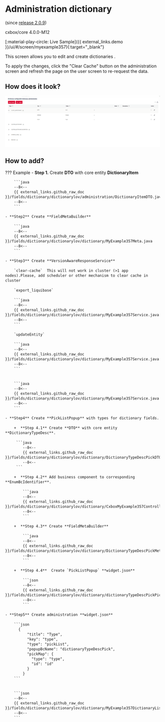 # Administration dictionary
(since [release 2.0.9](https://doc.cxbox.org/new/version209/"))

cxbox/core 4.0.0-M12 

[:material-play-circle: Live Sample]({{ external_links.demo }}/ui/#/screen/myexample357){:target="_blank"}

This screen allows you to edit and create dictionaries .

To apply the changes, click the "Clear Cache" button  on the administration screen and refresh the page on the user screen to re-request the data.

## How does it look?
![admin_dict.gif](admin_dict.gif) 

## How to add?
??? Example
    - **Step 1.** Create **DTO** with core entity **DictionaryItem**
 
        ```java
        --8<--
        {{ external_links.github_raw_doc }}/fields/dictionary/dictionarylov/administration/DictionaryItemDTO.java
        --8<--
        ```

    - **Step2** Create **FieldMetaBuilder**
    
        ```java
        --8<--
        {{ external_links.github_raw_doc }}/fields/dictionary/dictionarylov/dictionary/MyExample357Meta.java
        --8<--
        ```

    - **Step3** Create **VersionAwareResponseService**

        `clear-cache`  This will not work in cluster (>1 app nodes).Please, add scheduler or other mechanism to clear cache in cluster
    
        `export_liquibase` 
    
        ```java
        --8<--
        {{ external_links.github_raw_doc }}/fields/dictionary/dictionarylov/dictionary/MyExample357Service.java:toCsv
        --8<--
        ```
        
        `updateEntity` 
    
        ```java
        --8<--
        {{ external_links.github_raw_doc }}/fields/dictionary/dictionarylov/dictionary/MyExample357Service.java:validate
        --8<--
        ```
    
    
        ```java
        --8<--
        {{ external_links.github_raw_doc }}/fields/dictionary/dictionarylov/dictionary/MyExample357Service.java
        --8<--
        ```

    - **Step4** Create **PickListPopup** with types for dictionary fields.

        +  **Step 4.1** Create **DTO** with core entity **DictionaryTypeDesc**.

         ```java
            --8<--
            {{ external_links.github_raw_doc }}/fields/dictionary/dictionarylov/dictionary/DictionaryTypeDescPickDTO.java
            --8<--
         ```
 
        +  **Step 4.2** Add business component to corresponding **EnumBcIdentifier**.

            ```java
            --8<--
            {{ external_links.github_raw_doc }}/fields/dictionary/dictionarylov/dictionary/CxboxMyExample357Controller.java:bc
            --8<--
            ``` 
 
        +  **Step 4.3** Create **FieldMetaBuilder**

            ```java
            --8<--
            {{ external_links.github_raw_doc }}/fields/dictionary/dictionarylov/dictionary/DictionaryTypeDescPickMeta.java
            --8<--
            ``` 
 
        +  **Step 4.4**  Create `PickListPopup` **widget.json**

            ```json
            --8<--
            {{ external_links.github_raw_doc }}/fields/dictionary/dictionarylov/dictionary/dictionaryTypeDescPickPickListPopup.json
            --8<--
            ``` 
 
    - **Step5** Create administration **widget.json**

        ```json
          {
              "title": "Type",
              "key": "type",
              "type": "pickList",
              "popupBcName": "dictionaryTypeDescPick",
              "pickMap": {
                "type": "type",
                "id": "id"
              }
            }
        ```
    
    
        ```json
        --8<--
        {{ external_links.github_raw_doc }}/fields/dictionary/dictionarylov/dictionary/MyExample357DictionaryListc
        --8<--
        ```